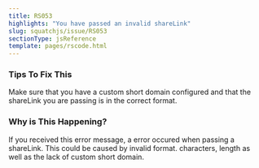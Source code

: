 ```yaml
---
title: RS053
highlights: "You have passed an invalid shareLink"
slug: squatchjs/issue/RS053
sectionType: jsReference
template: pages/rscode.html
---
```


### Tips To Fix This

Make sure that you have a custom short domain configured and that the shareLink you are passing is in the correct format.

### Why is This Happening?

If you received this error message, a error occured when passing a shareLink. This could be caused by invalid format. characters, length as well as the lack of custom short domain.
